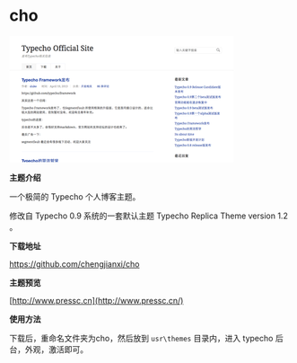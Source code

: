 # cho

![screenshot.png](https://github.com/chengjianxi/cho/raw/master/screenshot.png)

**主题介绍**

一个极简的 Typecho 个人博客主题。

修改自 Typecho 0.9 系统的一套默认主题 Typecho Replica Theme version 1.2 。

**下载地址**

https://github.com/chengjianxi/cho

**主题预览**

[http://www.pressc.cn](http://www.pressc.cn/)

**使用方法**

下载后，重命名文件夹为cho，然后放到  `usr\themes` 目录内，进入 typecho 后台，外观，激活即可。

